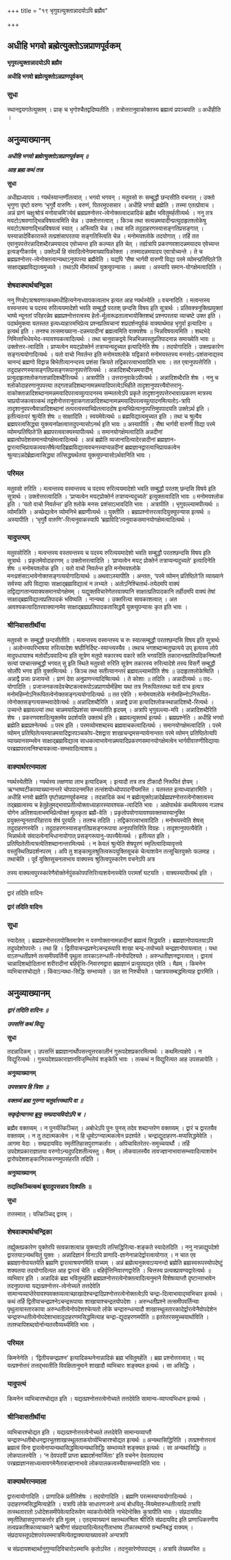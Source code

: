 +++
title = "१९ भृगुवल्युक्तान्नादयोऽपि ब्रह्मैव"

+++


## अधीहि भगवो ब्रह्मेत्युक्तोऽन्नप्राणपूर्वकम्

**भृगुवल्युक्तान्नादयोऽपि ब्रह्मैव**

**अधीहि भगवो ब्रह्मेत्युक्तोऽन्नप्राणपूर्वकम्**

### **सुधा**

स्थानद्वयगतेत्युक्तम् । प्राक् च भृगोश्चैतद्वदिष्यतीति । तत्रोत्तरानुवाकोक्तस्य ब्रह्मत्वं प्रपञ्चयति ॥ अधीहीति ।

## **अनुव्याख्यानम्**

***अधीहि भगवो ब्रह्मेत्युक्तोऽन्नप्राणपूर्वकम् ॥***

***आह ब्रह्म कथं तन्न***

**सुधा**

अधीह्यध्यापय । ण्यर्थस्यान्तर्णीतत्वात् । भगवो भगवन् । मतुवसो रुः सम्बुद्धौ छन्दसीति वचनात् । उक्तो भृगुणा पृष्टो वरुणः ‘भृगुर्वै वारुणिः । वरुणं, पितरमुपससार । अधीहि भगवो ब्रह्मेति । तस्मा एतत्प्रोवाच । अन्नं प्राणं चक्षुःश्रोत्रं मनोवाचमि’त्येवं ब्रह्मप्रश्नोत्तर-त्वेनोक्तत्वादन्नादिकं ब्रह्मैव भवितुमर्हतीत्यर्थः । ननु तत्र मयटोऽश्रवणाद्भिन्नविषयत्वमिति चेन्न । उक्तोत्तरत्वात् । किञ्च तथा सत्यन्नमयादीन्प्रत्युदाहृतश्लोकेषु मयटोऽश्रवणाद्भिन्नविषयत्वं स्यात् । अस्त्विति चेन्न । तथा सति तदुदाहरणस्यासङ्गतिप्रसङ्गात् । यस्यान्नादेर्विकारास्ते तत्प्रशंसापरतया सङ्गतिस्त्विति चेन्न । मनोमयश्लोके तदयोगात् । तर्हि तत एवानुपपत्तेरन्नादिशब्दैरन्नमयादय एवोच्यन्त इति कल्प्यत इति चेत् । तर्ह्यत्रापि प्रकरणवशादन्नमयादय एवेच्यन्त इत्यङ्गीकार्यम् । उक्तेऽर्थे हि संवादित्वेनेयमाख्यायिकोक्ता । तस्मादन्नमयादय एवात्रोच्यन्ते । ते च ब्रह्मप्रश्नोत्तर-त्वेनोक्तत्वान्यथाऽनुपपत्त्या ब्रह्मैवेति । यद्यपि ‘सैषा भार्गवी वारुणी विद्या परमे व्योमन्प्रतिष्ठिते’ति साक्षाद्ब्रह्मविद्यात्वमुच्यते । तथाऽपि मीमांसार्थं युक्त्युपन्यासः । अथवा । अस्यापि समान-योगक्षेमत्वादिति ।

### **शेषवाक्यार्थचन्द्रिका**

ननु णिचोऽत्राश्रवणात्कथमधीहित्यनेनाध्यापकत्वलाभ इत्यत आह ण्यर्थस्येति ॥ वचनादिति । मत्वन्तस्य वस्वन्तस्य च पदस्य रुरित्ययमादेशो भवति सम्बुद्धौ परतश् छन्दसि विषय इति सूत्रार्थः । प्रतिवक्त्रनुक्तिप्रयुक्तां भाष्ये न्यूनतां परिहरन्नेव ब्रह्मप्रश्नोत्तरत्वस्य हेतो-र्मूलारूढतालाभायोक्तिशब्दं प्रश्नपरतया व्याचष्टे उक्त इति । पदार्थमुक्त्वा यतस्तत इत्यध्याहारमभिप्रेत्य प्रश्नप्रतिवचानां शप्रदर्शनपूर्वकं वाक्यार्थमाह भृगुर्वा इत्यादिना ॥ इत्यर्थ इति । तनश्च तत्समाख्याना-दन्नमयादीनां ब्रह्मत्वमिति वाक्यशेषः ॥ भिन्नविषयत्वमिति । शब्दभेदे निमित्ताभिधेयभेद-स्यावश्यकत्वादित्यर्थः । तथा चानुवाकद्वये भिन्नभिन्नवस्तुप्रतिपादनान्न समाख्येति भावः ॥ उक्तोत्तर-त्वादिति । प्राप्यत्वेन मयट्प्रोक्तेर्न तत्राप्यन्यदुच्यत इत्यादिनेति शेषः । तदयोगादिति । उक्तप्रकारेण सङ्गत्ययोगादित्यर्थः । यतो वाचो निवर्तन्त इति मनोमयश्लोके यद्विकारो मनोमयस्तस्य मनसोऽ-प्रशंसनाद्यस्य चानन्दं ब्रह्मणो विद्वान्न बिभेतीत्यानन्दस्य प्रशंसा क्रियते तद्विकारत्वाभावादिति भावः । तत एवानुपपत्तेरिति । तदुदाहरणस्यासङ्गतिप्रसङ्गरूपानुपपत्तेरित्यर्थः । अन्नादिशब्दैरन्नमयादीन् प्रत्युदाहृतश्लोकगतान्नादिशब्दैरित्यर्थः । अत्रापीति । उत्तरानुवाकेऽपीत्यर्थः । अन्नादिशब्दैरति शेषः । ननु च श्लोकोदाहरणानुपपत्त्या तद्गतान्नदिशब्दानामन्नमयादिपरत्वेऽभिहीते तादृशानुपपत्त्यैवोत्तरानु-वाकोक्तान्नादिशब्दानामन्नमयादिपरत्वव्युत्पादनस्य सम्मतत्वेऽपि प्रकृते तादृशानुपपत्तेरभावात्प्रकरण मात्रस्य चाप्रयोजकत्वात्कथं तद्वशेनोत्तरानुवाकगतान्नादिशब्दानामन्नमयादिपरत्वव्युत्पादनमित्यतोऽ-त्रापि तादृशानुपपत्त्यैवान्नादिशब्दानां तत्परत्वस्याभिप्रेतत्वाददोष इत्यभिप्रेत्यानुपपत्तिमुपपादयति उक्तेऽर्थ इति । इतीत्यतःपरं श्रुत्येति शेषः ॥ साक्षादिति । स्वयमेवेत्यर्थः ॥ ब्रह्मविद्यात्वमुच्यत इति । तथा च श्रुत्यैव ब्रह्मपरत्वसिद्ध्या युक्त्यनपेक्षत्वात्तदुपन्यासोऽनर्थ इति भावः ॥ अस्यापीति । सैषा भार्गवी वारुणी विद्या परमे व्योमन्प्रतिष्ठिते’ति ब्रह्मपरत्ववाक्यस्यापीत्यर्थः ॥ समानयोगक्षेमत्वादिति अन्नदीनां ब्रह्मत्वोपदेशसमानयोगक्षेमत्वादित्यर्थः । अन्नं ब्रह्मेति व्यजानादित्यादेरन्नादीनां ब्रह्मज्ञान-द्वारत्वाभिप्रायकत्ववत्सैषेत्यादिब्रह्मविद्यात्ववचनस्याप्यन्नदीनां ब्रह्मज्ञानद्वारत्वाभिप्रायकत्वेन श्रुत्याऽन्नदेर्ब्रह्मत्वासिद्ध्या तत्सिद्ध्यर्थतया युक्त्युपन्यासोऽर्थवानिति भावः ।

### **परिमल**

मतुवसो रुरिति । मत्वन्तस्य वस्वन्तस्य च पदस्य रुरित्ययमादेशो भवति सम्बुद्धौ परतश् छन्दसि विषये इति सूत्रार्थः । उक्तोत्तरत्वादिति । ‘प्राप्यत्वेन मयट्प्रोक्तेर्न तत्राप्यन्यदुच्यते’ इत्युक्तत्वादिति भावः ॥ मनोमयश्लोक इति । ‘यतो वाचो निवर्तन्त’ इति श्लोके मनसः प्रशंसाऽभावदिति भावः । अत्रापीति । भृगुवल्ल्यामपीत्यर्थः ॥ व्योमन्निति । अच्छेद्यत्वेन व्योमनिभे ब्रह्मणीत्यर्थः ॥ युक्तीति । ब्रह्मप्रश्नोत्तरत्वादियुक्युपन्यास इत्यर्थः ॥ अस्यापीति । ‘भृगुर्वै वारुणि’-रित्यनुवाकस्यापि ‘ब्रह्मविदि’त्यनुवाकसमानयोगक्षेमत्वादित्यर्थः ।

### **यादुपत्यम्**

मतुवसोरिति । मत्वन्तस्य वस्तवन्तस्य च पदस्य रुरित्ययमादेशो भवति सम्बुद्धौ परतश्छन्दसि विषय इति सूत्रार्थः । प्रकृतमेवोदाहरणम् ॥ उक्तोत्तरत्वादिति । ‘प्राप्यत्वेन मयट् प्रोक्तेर्न तत्राप्यन्यदुच्यते’ इत्यादिनेति शेषः ॥ मनोमयश्लोक इति । यतो वाचो निवर्तन्त इति मनोमयश्लोके मनःप्रशंसाऽभावेनोक्तसङ्गत्ययोगादित्यार्थः ॥ अथवाऽस्यापीति । अन्ततः, ‘परमे व्योमन् प्रतिष्ठिते’ति व्याख्याने सर्वस्या अपि विद्यायाः साक्षाद्ब्रह्मविद्यात्वं न लभ्यते । अतोऽनिश्चितार्थ-तयेदमपि वाक्यं तद्विद्यागतान्यवाक्यसमानयोगक्षेमम् । यद्युक्तविचारेणेतरवाक्यानि साक्षात्प्रतिपादकानि तर्हीदमपि वाक्यं तेषां साक्षाद्ब्रह्मविद्यात्वप्रतिपादकं भविष्यति । नान्यथा । उक्तरित्या सावकाशत्वात् । अत आवश्यकत्वादितरवाक्यानामेव साक्षाद्ब्रह्मप्रतिपादकतासिद्ध्यै युक्त्युपन्यासः कृत इति भावः ।

### **श्रीनिवासतीर्थीया**

मतुवसो रुः सम्बुद्धौ छन्दसीतीति । मत्वन्तस्य वस्वन्तस्य च रुः स्यात्सम्बुद्धौ परतश्छन्दसि विषय इति सूत्रार्थः । अलोन्त्यपरिभाषया रुरित्यादेशः षष्ठीनिर्दिष्ट-स्यान्त्यस्यैव । तथाच भगशब्दान्मतुप्प्रत्यये उप् इत्यस्य लोपे मादुपधायाश्च मतोर्वोऽयवादिभ्य इति सूत्रेण मतुपो मकारस्य वकारे सति भगवदिति तकारान्तप्रातिपदिकनिष्पत्तौ सत्यां पश्चात्सम्बुद्धौ भगवत् सु इति स्थिते मतुवसो रुरिति सूत्रेण तकारस्य रुरित्यादेशे तस्य विसर्गे सम्बुद्धौ सोर्लोपे भगव इति युक्तमित्यर्थः । किञ्च तथा सतीत्यानन्तरं ब्रह्मवल्ल्यामपीति शेषः ॥ उदाहृतश्लोकेष्विति । अन्नाद्वै प्रजाः प्रजायन्ते । प्राणं देवा अनुप्राणन्त्यादिष्वित्यर्थः । ते कोशाः ॥ तदिति । अन्नादीत्यर्थः ॥ तद-योगादिति । प्रजाजनकत्वदेवचेष्टकत्वरूपोऽन्नप्राणयोर्महिमा यथा तत्र निरूपितस्तथा यतो वाच इत्यत्र मनोमहिम्नोऽनिरूपितत्वेनोक्तसङ्गत्ययोगादित्यर्थः ॥ तत एवेति । मनोमयश्लोके मनोमहिम्नोऽनिरूपित-त्वेनोक्तसङ्गत्यसम्भवादेवेत्यर्थः ॥ अन्नादिशब्दैरिति । अन्नाद्वै प्रजा इत्यादिश्लोकस्थान्नादिशब्दै-रित्यर्थः । उच्यन्ते ब्रह्मवल्ल्यां तथा चान्नमयादिप्रशंसा सम्भवतीति हृदयम् । अत्रापि भृगुवल्ल्या-मपि । अन्नादिशब्दैरिति शेषः । प्रकरणवशादित्युक्तमेव प्रदर्शयति उक्तार्थ इति । ब्रह्मवल्युक्तार्थ इत्यर्थः । ब्रह्मप्रश्नेति । अधीहि भगवो ब्रह्मेति ब्रह्मप्रश्नेत्यर्थः ॥ परम इति । परमव्योमशब्दस्य ब्रह्मवाचकत्वादित्यर्थः । समानयोगक्षेमत्वादिति । परमे व्योमन् प्रतिष्ठितेत्यस्यान्नमयादिद्वारपञ्चकोप-देशद्वारा शाखाचन्द्रमसन्यायेनान्ततः परमे व्योमन् प्रतिष्ठितेत्यपि व्याख्यानसम्भवेन साक्षाद्ब्रह्मविद्यात्व साधकत्वाभावेनान्नमयादिप्रकरणसमानयोगक्षेमत्वेन भार्गवीवारुणीविद्यायाः परब्रह्मपरत्वनिश्चायकत्वा-सम्भवादित्याशयः॥

### **वाक्यार्थरत्नमाला**

ण्यर्थस्येतीति । ण्यर्थस्य लक्षणया लाभ इत्यादिकम् । इत्यादौ तत्र तत्र टीकादौ निरूपितं ज्ञेयम् । ऋग्भाष्यटीकाव्याख्यानान्तरे चोपपादनमस्ति तत्संशयोध्योपपादनीयमस्ति । यतस्तत इत्याध्याहारमिति । अधीहि भगवो ब्रह्मेति पृष्टोन्नप्राणपूर्वकमाह । तदन्नादिकं कथं न ब्रह्मेत्युक्तेऽन्नादेर्ब्रह्मप्रश्नोत्तरत्वेनोक्तत्वस्य तद्ब्रह्मत्वस्य च हेतुहेतुमद्भावाप्रतीत्योक्ताध्याहारस्यावश्यक-त्वादिति भावः । आक्षेपार्थकं कथमित्यस्य नञश्च योगेन अतिशयलाभमभिप्रेत्योक्तं मूलकृता ब्रह्मै-वेति । प्रकृतोपयोगायावश्यवक्तव्यस्यानुक्ति प्रयुक्तन्यूनतापरिहाराय शेषं पूरयति । ततश्च तदिति । तद्विकारत्वाभावादिति । मनोमयस्येति शेषस् तदुदाहरणस्येति । तदुदाहरणस्यासङ्गतिप्रसङ्गरूपाया अनुपपत्तिरिति विग्रहः । तादृशानुपपत्यैवेति । भिन्नार्थत्वे संवादत्वेनाभिधानायोगात् प्रसङ्गरूपानु-पपत्त्यैवेत्यर्थः । इतीत्यत इति । प्रतिष्ठितेतीत्यत्रत्येतिशब्दानान्तरमित्यर्थः । न केवलं श्रुत्येति शेषपूरणं स्मृतित्वादिव्यावृत्तये वस्तुस्थितिप्रदर्शनपरम् । अपि तु शङ्कामूलश्रुतित्वरूपयुक्तिसूचकं चेत्याशयेन तत्सूचितयुक्तेः फलमाह । तथाचेति । पूर्वं युक्तिसूचनलाभाय वाक्यस्य श्रुतित्वपुस्कारेण वचनेऽपि अत्र

तस्य वाक्यत्वपुरस्कारेणैवोक्तेर्नपुंसकोपपत्तिरित्याशयेनास्येति परामर्शं घटयति । वाक्यस्यापीत्यर्थ इति ।

------------------------------------------------------------------------

द्वारं तदिति वादिनः

**द्वारं तदिति वादिनः**

### **सुधा**

स्यादेतत् । ब्रह्मप्रश्नोत्तरतयोक्तिमात्रेण न वरुणोक्तानामन्नादीनां ब्रह्मत्वं सिद्ध्यति । ब्रह्मज्ञानोपायतयाऽपि तदुपदेशोपपत्तेः । तथा हि । द्वितीयाचन्द्रप्रश्नेऽचन्द्ररूपापि शाखा चन्द्र-तयोच्यते चन्द्रज्ञानोपायत्वात् । यथा वाऽरुन्धतीप्रश्ने तत्समीपवर्तिनी पृथुला तारकाऽरुन्धती-त्वेनोपदिश्यते । अरुन्धतीज्ञानद्वारत्वात् । द्वारत्वं चान्नादिशब्दोदितानां शरीरादीनां बहिर्वृत्ति-निवारणद्वारा ब्रह्मज्ञानं प्रत्युपपद्यत एवेति । मैव्रम् । किमनेन व्यभिचारश्चोद्यते । किंवाऽन्यथा-सिद्धिः सम्भाव्यते । उत सा निश्चीयते । पक्षत्रयसम्बद्धमित्याह द्वारमिति ।

## **अनुव्याख्यानम्**

***द्वारं तदिति वादिनः ॥***

***उपसत्तिं कथं विद्युः***

**सुधा**

तदन्नादिकम् । उपसत्तिं ब्रह्मज्ञानार्थोपसत्त्युत्तरकालीनं गुरूपदेशप्रकारमित्यर्थः । कथमित्याक्षेपे । न विद्युरित्यर्थः । गुरूपदेशप्रकाराज्ञानविजृम्भितेयं शङ्केति भावः । तत्कथं न विद्युरित्यत आह उपसन्नायेति ।

**अनुव्याख्यानम्**

***उपसन्नाय हि त्रिशः ॥***

***वक्तव्यं ब्रह्म गुरुणा चतुर्वारमथापि वा ॥***

***सकृद्वेत्यागमा ब्रूयुः सम्प्रदायविदोऽपि च ।***

ब्रह्मैव वक्तव्यम् । न पुनर्यत्किञ्चित् । अबोधेऽपि पुनः पुनस् तदेव शब्दान्तरेण वक्तव्यम् । द्वारं च द्वारतयैव वक्तव्यम् । न तु तदात्मकत्वेन । न हि धूमोऽग्न्यात्मकत्वेन प्रदर्श्यते । चन्द्राद्युदाहरण-मप्यसिद्धमेवेति । आगमा वेदाः । सम्प्रदायविदः स्मृतीतिहासपुराणकर्तारः । अपिचावितरेतर-समुच्चयार्थौ । तर्हि उपदेशप्रकाराज्ञातया वरुणोऽन्यदुपदिशतीत्यस्तु । मैवम् । लोकपालस्यैव तावज्ज्ञानाभावासम्भवादित्याशयेन द्वारोपदेशशङ्कानिराकरणमुपसंहरति तदिति ।

**अनुव्याख्यानम्**

**तद्यत्किञ्चित्कथं ब्रूयादुपसन्नाय दिक्पतिः ॥**

**सुधा**

तत्तस्मात् । यत्किञ्चिद् द्वारम् ।

### **शेषवाक्यार्थचन्द्रिका**

तर्ह्युक्तप्रकारेण युक्तेरपि सावकाशत्वान्न युक्त्याऽपि तत्सिद्धिरित्या-शङ्कते स्यादेतदिति । ननु नान्नाद्युपदेशो द्वारतयाऽन्यथयितुं युक्तः । अन्नादिज्ञानं विनाऽपि प्राणादि-ज्ञानेनान्नादेर्द्वारत्वायोगात् । न चात एव ब्रह्मज्ञानोपायतयेति ब्रह्मणि द्वारत्वाश्रयणमिति वाच्यम् । अन्नं ब्रह्मेत्यनुक्त्वाऽप्यनन्दो ब्रह्मेति ब्रह्मस्वरूपस्योपदेष्टुं शक्यतया तदयोगादित्यत आह द्वारत्वं चेति ॥ बहिर्वृत्तिनिवारणद्वारेति । चित्तस्य प्रत्यक्प्रावण्यद्वारेत्यर्थः ॥ व्यभिवार इति । अन्नादिकं ब्रह्म भवितुमर्हति ब्रह्मप्रश्नोत्तरत्वेनोक्तत्वादित्यनुमाने विशेषव्याप्तौ दृष्टान्ताभावेन तदनुपपत्त्या यद्यत्प्रश्नोत्तर-त्वेनोच्यते तत्तदेवेति सामान्यव्याप्तेरेवावश्यवक्तव्यत्वाच्छाखादेश्चन्द्रादिप्रश्नोत्तरत्वेनोक्तत्वेऽपि चन्द्रा-दित्वाभावाद्य्वभिचार इत्यर्थः । कथं तर्हि द्वितीयाचन्द्रप्रश्नेऽचन्द्ररूपायाः शाखायाश्चन्द्रतयोपदेशः । अरुन्धतीप्रश्ने तत्समीपवर्तिन्याः पृथुलायास्तारकाया अरुन्धतीत्वेनोपदेशश्चेत्यतो लोके चन्द्रारुन्धत्यादौ शाखास्थूलतारकादेर्द्वारत्वेनैवोपदेशेन चन्द्रारुन्धतीत्वेनोपदेशाभावादुदाहरणमसिद्धमित्याह चन्द्रा-द्युदाहरणमपीति ॥ इतरेतरसमुच्चयार्थाविति । ततश्चापिशब्दयोर्नान्यतरवैय्यर्थ्यमिति भावः ।

### **परिमल**

किमनेनेति । ‘द्वितीयचन्द्रप्रश्न’ इत्यादिकथनेनान्नादिकं ब्रह्म भवितुमर्हति । ब्रह्म प्रश्नोत्तरत्वात् । यद् यत्प्रश्नोत्तरं तत्तद्भवतीति विवक्षितानुमाने शाखादौ व्यभिचारः शङ्क्यत इत्यर्थः । सा असिद्धिः ।

### **यादुपत्यं**

किमनेन व्यभिचारश्चोद्यत इति । यद्यत्प्रश्नोत्तरत्वेनोच्यते तत्तदेवेति सामान्य-व्याप्त्यभिधान इत्यर्थः ।

### **श्रीनिवासतीर्थीया**

व्यभिचारश्चोद्यत इति । यद्यत्प्रश्नोत्तरत्वेनोच्यते तत्तदेवेति सामान्यव्याप्तौ चन्द्रारुन्धतीबोधनद्वारभूतशाखास्थूलताकयोर्व्यभिचारश्चोद्यत इत्यर्थः ॥ अन्यथासिद्धिरिति । तत्प्रश्नोत्तरत्वं ब्रह्मत्वं विना द्वारत्वेनाप्यन्यथासिद्धमित्यन्यथासिद्धिः सम्भाव्यते शङ्क्यत इत्यर्थः । सा अन्यथासिद्धिः ॥ लोकपालस्येति । ‘न देवपदवीं प्राप्ता ब्रह्मदर्शनवर्जिताः’ इति वचनेन देवतापदस्य परब्रह्मज्ञानसाध्यत्वावगमेनैतावज्ज्ञानाभावे लोकपालकत्वस्यैवासम्भवादिति भावः ।

### **वाक्यार्थरत्नमाला**

द्वारत्वायोगादिति । प्राणादिकं प्रतीतिशेषः । तदयोगादिति । ब्रह्मणि परत्मस्याप्ययोगादित्यर्थः । उदाहरणमसिद्धमित्याहेति । यत्रापि लोके साधारणजनो अन्यं बोधयितु-मियमेवारुन्धतीत्यादि तत्रापि तत्स्थतारातो ऽधोदेशसमीपेवेत्यादिरूपेण व्याकरोत्येवेति नाभेदेनोक्तिः कुत्रापीति भावः । संप्रदायविदः स्मृतीतिहासपुराणकर्त्तार इति मूलम् । एतद्य्वाख्यानं वक्षस्थलश्रिता श्रीरिति संप्रदायविद इति प्राणाधिकरणीय तत्वप्रकाशिकाव्याख्याने ऋषीणां संप्रदायादित्येतद्गीताभाष्य टीकास्थागमो ग्रन्थनिबद्धं वाक्यम् । संप्रदायस्तूपदेशपरंपरममात्रमित्येतद्वाक्यव्याख्यावसरे अन्यत्रापि

च संप्रदायशब्दार्थानुगुण्यादिविचारोऽस्माभिः कृतोऽस्ति । तदनुसारेणोपपाद्यम् । अत्रापि लेख्यमस्ति ॥

